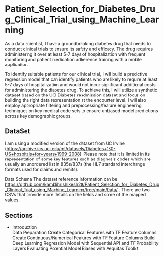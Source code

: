 # Patient_Selection_for_Diabetes_Drug_Clinical_Trial_using_Machine_Learning

As a data scientist, I have a groundbreaking diabetes drug that needs to conduct clinical trials to ensure its safety and efficacy. The drug requires administering it over at least 5-7 days of hospitalization with frequent monitoring and patient medication adherence training with a mobile application.

To identify suitable patients for our clinical trial, I will build a predictive regression model that can identify patients who are likely to require at least 5-7 days of hospitalization and would not incur significant additional costs for administering the diabetes drug. To achieve this, I will utilize a synthetic dataset based on the UCI Diabetes readmission dataset and focus on building the right data representation at the encounter level. I will also employ appropriate filtering and preprocessing/feature engineering techniques on key medical code sets to ensure unbiased model predictions across key demographic groups.


## DataSet
 I am using a modified version of the dataset from UC Irvine (https://archive.ics.uci.edu/ml/datasets/Diabetes+130-US+hospitals+for+years+1999-2008). Please note that it is limited in its representation of some key features such as diagnosis codes which are usually an unordered list in 835s/837s (the HL7 standard interchange formats used for claims and remits).

Data Schema The dataset reference information can be https://github.com/kamblihrishikesh29/Patient_Selection_for_Diabetes_Drug_Clinical_Trial_using_Machine_Learning/tree/main/Data/ . There are two CSVs that provide more details on the fields and some of the mapped values.


## Sections
- Introduction </br>
Data Preparation
Create Categorical Features with TF Feature Columns
Create Continuous/Numerical Features with TF Feature Columns
Build Deep Learning Regression Model with Sequential API and TF Probability Layers
Evaluating Potential Model Biases with Aequitas Toolkit
